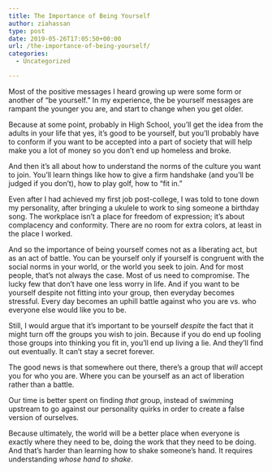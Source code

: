 ```yaml
---
title: The Importance of Being Yourself
author: ziahassan
type: post
date: 2019-05-26T17:05:50+00:00
url: /the-importance-of-being-yourself/
categories:
  - Uncategorized

---
```

Most of the positive messages I heard growing up were some form or another of “be yourself.” In my experience, the be yourself messages are rampant the younger you are, and start to change when you get older.

Because at some point, probably in High School, you’ll get the idea from the adults in your life that yes, it’s good to be yourself, but you’ll probably have to conform if you want to be accepted into a part of society that will help make you a lot of money so you don’t end up homeless and broke.

And then it’s all about how to understand the norms of the culture you want to join. You’ll learn things like how to give a firm handshake (and you’ll be judged if you don’t), how to play golf, how to “fit in.” 

Even after I had achieved my first job post-college, I was told to tone down my personality, after bringing a ukulele to work to sing someone a birthday song. The workplace isn’t a place for freedom of expression; it’s about complacency and conformity. There are no room for extra colors, at least in the place I worked.

And so the importance of being yourself comes not as a liberating act, but as an act of battle. You can be yourself only if yourself is congruent with the social norms in your world, or the world you seek to join. And for most people, that’s not always the case. Most of us need to compromise. The lucky few that don’t have one less worry in life. And if you want to be yourself despite not fitting into your group, then everyday becomes stressful. Every day becomes an uphill battle against who you are vs. who everyone else would like you to be.

Still, I would argue that it’s important to be yourself _despite_ the fact that it might turn off the groups you wish to join. Because if you do end up fooling those groups into thinking you fit in, you’ll end up living a lie. And they’ll find out eventually. It can’t stay a secret forever.

The good news is that somewhere out there, there’s a group that _will_ accept you for who you are. Where you can be yourself as an act of liberation rather than a battle. 

Our time is better spent on finding _that_ group, instead of swimming upstream to go against our personality quirks in order to create a false version of ourselves.

Because ultimately, the world will be a better place when everyone is exactly where they need to be, doing the work that they need to be doing. And that’s harder than learning how to shake someone’s hand. It requires understanding _whose hand to shake_.